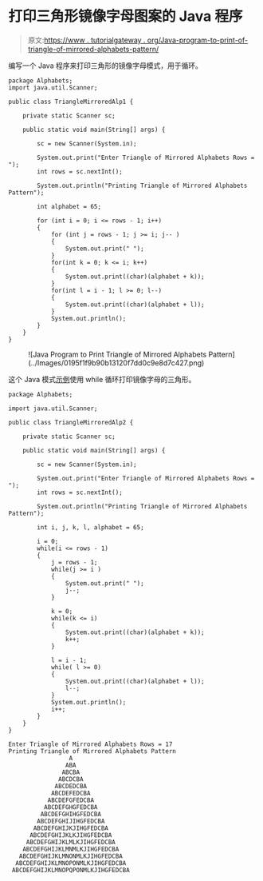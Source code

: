 # 打印三角形镜像字母图案的 Java 程序

> 原文:[https://www . tutorialgateway . org/Java-program-to-print-of-triangle-of-mirrored-alphabets-pattern/](https://www.tutorialgateway.org/java-program-to-print-triangle-of-mirrored-alphabets-pattern/)

编写一个 Java 程序来打印三角形的镜像字母模式，用于循环。

```
package Alphabets;
import java.util.Scanner;

public class TriangleMirroredAlp1 {

	private static Scanner sc;

	public static void main(String[] args) {

		sc = new Scanner(System.in);	

		System.out.print("Enter Triangle of Mirrored Alphabets Rows = ");
		int rows = sc.nextInt();

		System.out.println("Printing Triangle of Mirrored Alphabets Pattern");

		int alphabet = 65;

		for (int i = 0; i <= rows - 1; i++) 
		{
			for (int j = rows - 1; j >= i; j-- ) 	
			{
				System.out.print(" ");
			}
			for(int k = 0; k <= i; k++)
			{
				System.out.print((char)(alphabet + k));
			}
			for(int l = i - 1; l >= 0; l--)
			{
				System.out.print((char)(alphabet + l));
			}
			System.out.println();
		}
	}
}
```

<figure class="wp-block-image size-large">![Java Program to Print Triangle of Mirrored Alphabets Pattern](../Images/0195f1f9b90b13120f7dd0c9e8d7c427.png)</figure>

这个 Java 模式[示例](https://www.tutorialgateway.org/learn-java-programs/)使用 while 循环打印镜像字母的三角形。

```
package Alphabets;

import java.util.Scanner;

public class TriangleMirroredAlp2 {

	private static Scanner sc;

	public static void main(String[] args) {

		sc = new Scanner(System.in);	

		System.out.print("Enter Triangle of Mirrored Alphabets Rows = ");
		int rows = sc.nextInt();

		System.out.println("Printing Triangle of Mirrored Alphabets Pattern");

		int i, j, k, l, alphabet = 65;

		i = 0;
		while(i <= rows - 1) 
		{
			j = rows - 1;
			while(j >= i ) 	
			{
				System.out.print(" ");
				j--;
			}

			k = 0;
			while(k <= i)
			{
				System.out.print((char)(alphabet + k));
				k++;
			}

			l = i - 1;
			while( l >= 0)
			{
				System.out.print((char)(alphabet + l));
				l--;
			}
			System.out.println();
			i++;
		}
	}
}
```

```
Enter Triangle of Mirrored Alphabets Rows = 17
Printing Triangle of Mirrored Alphabets Pattern
                 A
                ABA
               ABCBA
              ABCDCBA
             ABCDEDCBA
            ABCDEFEDCBA
           ABCDEFGFEDCBA
          ABCDEFGHGFEDCBA
         ABCDEFGHIHGFEDCBA
        ABCDEFGHIJIHGFEDCBA
       ABCDEFGHIJKJIHGFEDCBA
      ABCDEFGHIJKLKJIHGFEDCBA
     ABCDEFGHIJKLMLKJIHGFEDCBA
    ABCDEFGHIJKLMNMLKJIHGFEDCBA
   ABCDEFGHIJKLMNONMLKJIHGFEDCBA
  ABCDEFGHIJKLMNOPONMLKJIHGFEDCBA
 ABCDEFGHIJKLMNOPQPONMLKJIHGFEDCBA
```